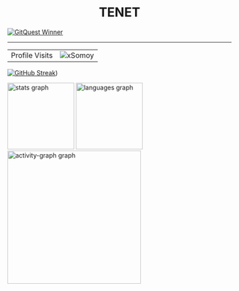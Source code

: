<!-- Title  -->
<h1 align="center">TENET</h1>


<!-- <h3 align="center">Mushphyqur Rahman Tanveer</h3> -->

 <!-- GitQuist -->
 
<a href="https://gitquest.dev/player/xSomoy" target="_blank">
<img src="https://img.shields.io/badge/GitQuest%20Winner-1st Place-ffd700" alt="GitQuest Winner">
</a>


<hr/>

<!-- visitor counter -->

<table aligh="center">
  <tr>
    <td>Profile Visits</td>
    <td alight="center" ><img src="https://profile-counter.glitch.me/xsomoy/count.svg" alt="xSomoy" /></td>
  </tr>
</table>

<!-- Streak -->
<!-- [![GitHub Streak](https://github-readme-streak-stats-flax-pi.vercel.app?user=xsomoy&theme=github-dark)](https://github-readme-streak-stats-flax-pi.vercel.app/demo/) -->
[![GitHub Streak](https://tenets-github-readme-streak-stats.vercel.app?user=xsomoy&theme=github-dark)](https://tenets-github-readme-streak-stats.vercel.app/demo/))

<!-- [![GitHub Streak](https://tenets-github-readme-streak-stats.vercel.app?user=xsomoy&theme=tokyonight)](https://tenets-github-readme-streak-stats.vercel.app/demo/) -->
<!--[![GitHub Streak](https://tenets-github-readme-streak-stats.vercel.app?user=xsomoy&theme=neon)](https://tenets-github-readme-streak-stats.vercel.app/demo/)]

<div align="left">
<!-- Status -->
  
  <img src="https://github-readme-stats.vercel.app/api?username=xsomoy&hide_title=false&hide_rank=false&show_icons=true&include_all_commits=true&count_private=true&disable_animations=false&theme=github_dark&locale=en&hide_border=false&order=1" height="150" alt="stats graph"  />

  <!-- Most Used Language -->
 
 <img src="https://github-readme-stats.vercel.app/api/top-langs?username=xsomoy&locale=en&hide_title=false&layout=compact&card_width=320&langs_count=5&theme=github_dark&hide_border=false&order=2" height="150" alt="languages graph"  />
 
  <!-- Trophy  -->
 
  <!-- <img src="https://github-profile-trophy.vercel.app?username=xsomoy&theme=matrix&column=-1&row=1&margin-w=8&margin-h=8&no-bg=false&no-frame=false&order=4" height="150" alt="trophy graph"  /> -->
 
  <!-- Activity Graph  -->

 <img src="https://github-readme-activity-graph.vercel.app/graph?username=xsomoy&radius=16&theme=gotham&area=true&order=5&custom_title=Activity" height="300" alt="activity-graph graph" />


